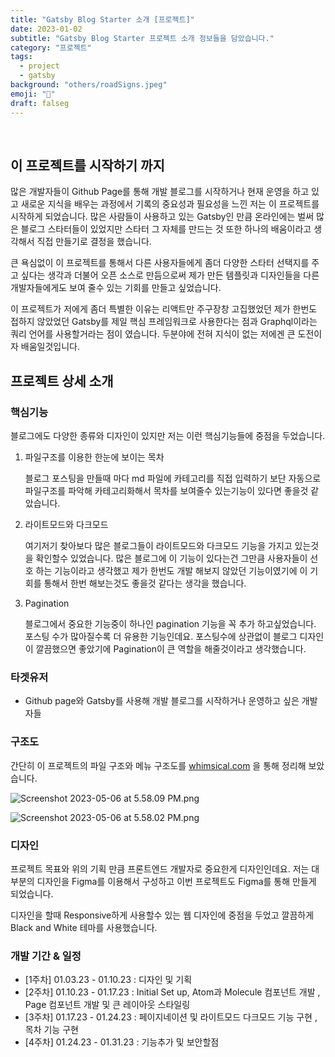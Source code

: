 ```yaml
---
title: "Gatsby Blog Starter 소개 [프로젝트]"
date: 2023-01-02
subtitle: "Gatsby Blog Starter 프로젝트 소개 정보들을 담았습니다."
category: "프로젝트"
tags:
  - project
  - gatsby
background: "others/roadSigns.jpeg"
emoji: "🤔"
draft: falseg
---
```


</br>

## 이 프로젝트를 시작하기 까지

많은 개발자들이 Github Page를 통해 개발 블로그를 시작하거나 현재 운영을 하고 있고 새로운 지식을 배우는 과정에서 기록의 중요성과 필요성을 느낀 저는 이 프로젝트를 시작하게 되었습니다. 많은 사람들이 사용하고 있는 Gatsby인 만큼 온라인에는 벌써 많은 블로그 스타터들이 있었지만 스타터 그 자체를 만드는 것 또한 하나의 배움이라고 생각해서 직접 만들기로 결정을 했습니다.

큰 욕심없이 이 프로젝트를 통해서 다른 사용자들에게 좀더 다양한 스타터 선택지를 주고 싶다는 생각과 더불어 오픈 소스로 만듬으로써 제가 만든 템플릿과 디자인들을 다른 개발자들에게도 보여 줄수 있는 기회를 만들고 싶었습니다.

이 프로젝트가 저에게 좀더 특별한 이유는 리액트만 주구장창 고집했었던 제가 한번도 접하지 않았었던 Gatsby를 제일 핵심 프레임워크로 사용한다는 점과 Graphql이라는 쿼리 언어를 사용할거라는 점이 였습니다. 두분야에 전혀 지식이 없는 저에겐 큰 도전이자 배움일것입니다.

## 프로젝트 상세 소개

### 핵심기능

블로그에도 다양한 종류와 디자인이 있지만 저는 이런 핵심기능들에 중점을 두었습니다.

1. 파일구조를 이용한 한눈에 보이는 목차

   블로그 포스팅을 만들때 마다 md 파일에 카테고리를 직접 입력하기 보단 자동으로 파일구조를 파악해 카테고리화해서 목차를 보여줄수 있는기능이 있다면 좋을것 같았습니다.

2. 라이트모드와 다크모드

   여기저기 찾아보다 많은 블로그들이 라이트모드와 다크모드 기능을 가지고 있는것을 확인할수 있었습니다. 많은 블로그에 이 기능이 있다는건 그만큼 사용자들이 선호 하는 기능이라고 생각했고 제가 한번도 개발 해보지 않았던 기능이였기에 이 기회를 통해서 한번 해보는것도 좋을것 같다는 생각을 했습니다.

3. Pagination

   블로그에서 중요한 기능중이 하나인 pagination 기능을 꼭 추가 하고싶었습니다. 포스팅 수가 많아질수록 더 유용한 기능인데요. 포스팅수에 상관없이 블로그 디자인이 깔끔했으면 좋았기에 Pagination이 큰 역할을 해줄것이라고 생각했습니다.

### 타겟유저

- Github page와 Gatsby를 사용해 개발 블로그를 시작하거나 운영하고 싶은 개발자들

### 구조도

간단히 이 프로젝트의 파일 구조와 메뉴 구조도를 [whimsical.com](http://whimsical.com) 을 통해 정리해 보았습니다.

![Screenshot 2023-05-06 at 5.58.09 PM.png](https://s3-us-west-2.amazonaws.com/secure.notion-static.com/7c138f02-58da-4063-b149-1176ae4ca5b6/Screenshot_2023-05-06_at_5.58.09_PM.png)

![Screenshot 2023-05-06 at 5.58.02 PM.png](https://s3-us-west-2.amazonaws.com/secure.notion-static.com/140a33e1-43bd-4988-ba93-aaf3d8f00175/Screenshot_2023-05-06_at_5.58.02_PM.png)

### 디자인

프로젝트 목표와 위의 기획 만큼 프론트엔드 개발자로 중요한게 디자인인데요. 저는 대부분의 디자인을 Figma를 이용해서 구성하고 이번 프로젝트도 Figma를 통해 만들게 되었습니다.

디자인을 할때 Responsive하게 사용할수 있는 웹 디자인에 중점을 두었고 깔끔하게 Black and White 테마를 사용했습니다.

### 개발 기간 & 일정

- [1주차] 01.03.23 - 01.10.23 : 디자인 및 기획
- [2주차] 01.10.23 - 01.17.23 : Initial Set up, Atom과 Molecule 컴포넌트 개발 , Page 컴포넌트 개발 및 큰 레이아웃 스타일링
- [3주차] 01.17.23 - 01.24.23 : 페이지네이션 및 라이트모드 다크모드 기능 구현 , 목차 기능 구현
- [4주차] 01.24.23 - 01.31.23 : 기능추가 및 보안할점
